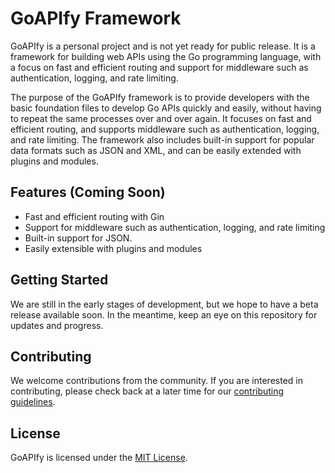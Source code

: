 ﻿# GoAPIfy Framework

GoAPIfy is a personal project and is not yet ready for public release. It is a framework for building web APIs using the Go programming language, with a focus on fast and efficient routing and support for middleware such as authentication, logging, and rate limiting.

The purpose of the GoAPIfy framework is to provide developers with the basic foundation files to develop Go APIs quickly and easily, without having to repeat the same processes over and over again. It focuses on fast and efficient routing, and supports middleware such as authentication, logging, and rate limiting. The framework also includes built-in support for popular data formats such as JSON and XML, and can be easily extended with plugins and modules.

## Features (Coming Soon)

- Fast and efficient routing with Gin
- Support for middleware such as authentication, logging, and rate limiting
- Built-in support for JSON.
- Easily extensible with plugins and modules

## Getting Started

We are still in the early stages of development, but we hope to have a beta release available soon. In the meantime, keep an eye on this repository for updates and progress.

## Contributing

We welcome contributions from the community. If you are interested in contributing, please check back at a later time for our [contributing guidelines](https://github.com/SinjiPrasetio/GoAPIfy/blob/main/CONTRIBUTING.md).

## License

GoAPIfy is licensed under the [MIT License](https://chat.openai.com/LICENSE).
